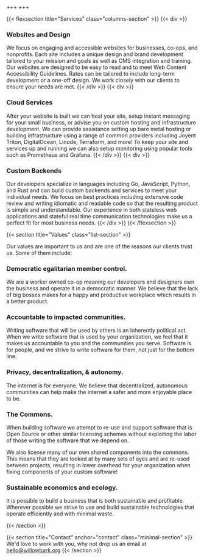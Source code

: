 +++
+++

{{< flexsection title="Services" class="columns-section" >}}
{{< div >}}
### Websites and Design

We focus on engaging and accessible websites for businesses, co-ops, and
nonprofits.
Each site includes a unique design and brand development tailored to your
mission and goals as well as CMS integration and training.
Our websites are designed to be easy to read and to meet Web Content
Accessibility Guidelines.
Rates can be tailored to include long-term development or a one-off design.
We work closely with our clients to ensure your needs are met.
{{< /div >}}
{{< div >}}
### Cloud Services

After your website is built we can host your site, setup instant messaging for
your small business, or advise you on custom hosting and infrastructure
development.
We can provide assistance setting up bare metal hosting or building
infrastructure using a range of common providers including Joyent Triton,
DigitalOcean, Linode, Terraform, and more!
To keep your site and services up and running we can also setup monitoring using
popular tools such as Prometheus and Grafana.
{{< /div >}}
{{< div >}}
### Custom Backends

Our developers specialize in languages including Go, JavaScript, Python, and
Rust and can build custom backends and services to meet your individual needs.
We focus on best practices including extensive code review and writing idiomatic
and readable code so that the resulting product is simple and understandable.
Our experience in both stateless web applications and stateful real time
communication technologies make us a perfect fit for most business needs.
{{< /div >}}
{{< /flexsection >}}

{{< section title="Values" class="list-section" >}}

Our values are important to us and are one of the reasons our clients trust us.
Some of them include:


### Democratic egalitarian member control.

We are a worker owned co-op meaning our developers and designers own the
business and operate it in a democratic manner.
We believe that the lack of big bosses makes for a happy and productive
workplace which results in a better product.


### Accountable to impacted communities.

Writing software that will be used by others is an inherently political act.
When we write software that is used by your organization, we feel that it makes
us accountable to you and the communities you serve.
Software is for people, and we strive to write software for them, not just for
the bottom line.


### Privacy, decentralization, & autonomy.

The internet is for everyone.
We believe that decentralized, autonomous communities can help make the internet
a safer and more enjoyable place to be.


### The Commons.

When building software we attempt to re-use and support software that is Open
Source or other similar licensing schemes without exploiting the labor of those
writing the software that we depend on.

We also license many of our own shared components into the commons.
This means that they are looked at by many sets of eyes and are re-used between
projects, resulting in lower overhead for your organization when fixing
components of your custom software!


### Sustainable economics and ecology.

It is possible to build a business that is both sustainable and profitable.
Wherever possible we strive to use and build sustainable technologies that
operate efficiently and with minimal waste.

{{< /section >}}

{{< section title="Contact" anchor="contact" class="minimal-section" >}}
We'd love to work with you, why not drop us an email at [hello@willowbark.org](mailto:hello@willowbark.org)
{{< /section >}}
